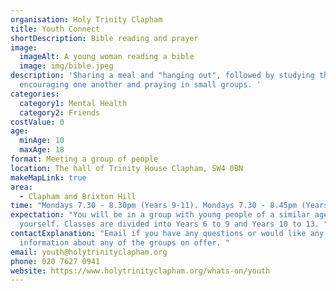 ```yaml
---
organisation: Holy Trinity Clapham
title: Youth Connect
shortDescription: Bible reading and prayer
image:
  imageAlt: A young woman reading a bible
  image: img/bible.jpeg
description: 'Sharing a meal and "hanging out", followed by studying the Bible,
  encouraging one another and praying in small groups. '
categories:
  category1: Mental Health
  category2: Friends
costValue: 0
age:
  minAge: 10
  maxAge: 18
format: Meeting a group of people
location: The hall of Trinity House Clapham, SW4 0BN
makeMapLink: true
area:
  - Clapham and Brixton Hill
time: "Mondays 7.30 - 8.30pm (Years 9-11). Mondays 7.30 - 8.45pm (Years 12-13). "
expectation: "You will be in a group with young people of a similar age to
  yourself. Classes are divided into Years 6 to 9 and Years 10 to 13. "
contactExplanation: "Email if you have any questions or would like any more
  information about any of the groups on offer. "
email: youth@holytrinityclapham.org
phone: 020 7627 0941
website: https://www.holytrinityclapham.org/whats-on/youth
---
```

